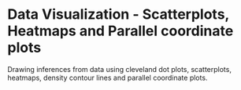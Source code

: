 # Data Visualization - Scatterplots, Heatmaps and Parallel coordinate plots

Drawing inferences from data using cleveland dot plots, scatterplots, heatmaps, density contour lines and parallel coordinate plots. 



